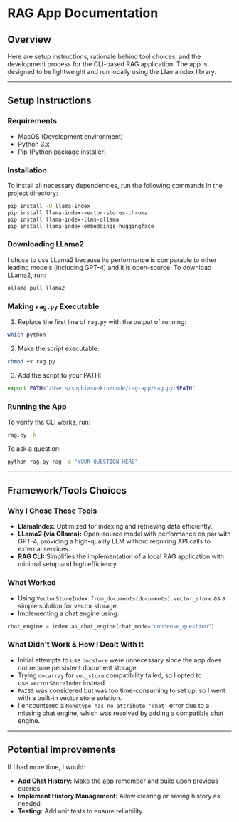 # RAG App Documentation

## Overview

Here are setup instructions, rationale behind tool choices, and the development process for the CLI-based RAG application. The app is designed to be lightweight and run locally using the LlamaIndex library.

---

## Setup Instructions

### Requirements

- MacOS (Development environment)
- Python 3.x
- Pip (Python package installer)

### Installation

To install all necessary dependencies, run the following commands in the project directory:

```bash
pip install -U llama-index
pip install llama-index-vector-stores-chroma
pip install llama-index-llms-ollama
pip install llama-index-embeddings-huggingface
```

### Downloading LLama2

I chose to use LLama2 because its performance is comparable to other leading models (including GPT-4) and it is open-source.
To download LLama2, run:

```bash
ollama pull llama2
```

### Making `rag.py` Executable

1. Replace the first line of `rag.py` with the output of running:

```bash
which python
```

2. Make the script executable:

```bash
chmod +x rag.py
```

3. Add the script to your PATH:

```bash
export PATH="/Users/sophiasunkin/code/rag-app/rag.py:$PATH"
```

### Running the App

To verify the CLI works, run:

```bash
rag.py -h
```

To ask a question:

```bash
python rag.py rag -q "YOUR-QUESTION-HERE"
```

---

## Framework/Tools Choices

### Why I Chose These Tools

- **LlamaIndex:** Optimized for indexing and retrieving data efficiently.
- **LLama2 (via Ollama):** Open-source model with performance on par with GPT-4, providing a high-quality LLM without requiring API calls to external services.
- **RAG CLI:** Simplifies the implementation of a local RAG application with minimal setup and high efficiency.

### What Worked

- Using `VectorStoreIndex.from_documents(documents).vector_store` as a simple solution for vector storage.
- Implementing a chat engine using:

```python
chat_engine = index.as_chat_engine(chat_mode="condense_question")
```

### What Didn't Work & How I Dealt With It

- Initial attempts to use `docstore` were unnecessary since the app does not require persistent document storage.
- Trying `docarray` for `vec_store` compatibility failed, so I opted to use `VectorStoreIndex` instead.
- `FAISS` was considered but was too time-consuming to set up, so I went with a built-in vector store solution.
- I encountered a `Nonetype has no attribute 'chat'` error due to a missing chat engine, which was resolved by adding a compatible chat engine.

---

## Potential Improvements

If I had more time, I would:

- **Add Chat History:** Make the app remember and build upon previous queries.
- **Implement History Management:** Allow clearing or saving history as needed.
- **Testing:** Add unit tests to ensure reliability.

